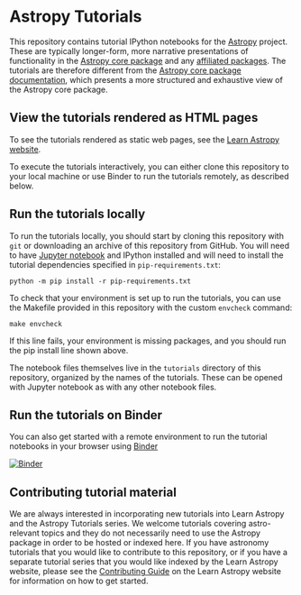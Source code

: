 # Astropy Tutorials

This repository contains tutorial IPython notebooks for the
[Astropy](http://astropy.org) project. These are typically longer-form, more
narrative presentations of functionality in the [Astropy core
package](https://github.com/astropy/astropy) and any [affiliated
packages](http://www.astropy.org/affiliated/index.html). The tutorials are
therefore different from the [Astropy core package
documentation](http://docs.astropy.org), which presents a more structured and
exhaustive view of the Astropy core package.


## View the tutorials rendered as HTML pages

To see the tutorials rendered as static web pages, see the [Learn Astropy
website](https://learn.astropy.org).

To execute the tutorials interactively, you can either clone this repository to
your local machine or use Binder to run the tutorials remotely, as described
below.


## Run the tutorials locally

To run the tutorials locally, you should start by cloning this repository with
`git` or downloading an archive of this repository from GitHub. You will need to
have [Jupyter notebook](http://jupyter.org/) and IPython installed and will need
to install the tutorial dependencies specified in `pip-requirements.txt`:

    python -m pip install -r pip-requirements.txt

To check that your environment is set up to run the tutorials, you can use the
Makefile provided in this repository with the custom `envcheck` command:

    make envcheck

If this line fails, your environment is missing packages, and you should run the
pip install line shown above.

The notebook files themselves live in the `tutorials` directory of this
repository, organized by the names of the tutorials. These can be opened with
Jupyter notebook as with any other notebook files.


## Run the tutorials on Binder

You can also get started with a remote environment to run the tutorial notebooks
in your browser using [Binder](http://mybinder.org)

[![Binder](http://mybinder.org/badge.svg)](https://mybinder.org/v2/gh/astropy/astropy-tutorials/main?filepath=tutorials)


Contributing tutorial material
------------------------------

We are always interested in incorporating new tutorials into Learn Astropy and
the Astropy Tutorials series. We welcome tutorials covering astro-relevant topics and they do not 
necessarily need to use the Astropy package in order to be hosted or indexed here.
If you have astronomy tutorials that you would like to contribute to this repository,
or if you have a separate tutorial series that you would like indexed by the
Learn Astropy website, please see the [Contributing
Guide](https://learn.astropy.org/contributing) on the Learn Astropy website for
information on how to get started.
